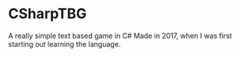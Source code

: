 # CSharpTBG
A really simple text based game in C#
Made in 2017, when I was first starting out learning the language.
